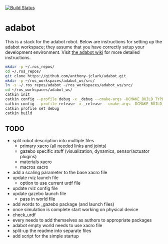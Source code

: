 
[![Build Status](https://travis-ci.org/anthony-jclark/adabot.svg?branch=master)](https://travis-ci.org/anthony-jclark/adabot)

# adabot

This is a stack for the adabot robot. Below are instructions for setting up the adabot workspace; they assume that you have correctly setup your development environment. Visit [the adabot wiki](https://github.com/anthony-jclark/adabot/wiki) for more detailed instructions.

```bash
mkdir -p ~/.ros_repos/
cd ~/.ros_repos/
git clone https://github.com/anthony-jclark/adabot.git
mkdir -p ~/ros_workspaces/adabot_ws/src/
ln -s ~/.ros_repos/adabot ~/ros_workspaces/adabot_ws/src/
cd ~/ros_workspaces/adabot_ws/
catkin init
catkin config --profile debug -x _debug --cmake-args -DCMAKE_BUILD_TYPE=Debug
catkin config --profile release -x _release --cmake-args -DCMAKE_BUILD_TYPE=Release
catkin profile set debug
catkin build
```

## TODO

- split robot description into multiple files
    + primary xacro (all needed links and joints)
    + gazebo specific stuff (visualization, dynamics, sensor/actuator plugins)
    + materials xacro
    + macros xacro
- add a scaling parameter to the base xacro file
- update rviz launch file
    + option to use current urdf file
- update rviz config file
- update gazebo launch file
    + pass in world file
- add words to _gazebo package (and launch files)
- once simulation is complete start working on physical device
- check_urdf
- every needs to add themselves as authors to appropriate packages
- adabot empty world needs to use xacro file
- split-up the readme into separate files
- add script for the simple startup






